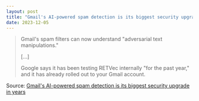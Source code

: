 ```yaml
---
layout: post
title: "Gmail's AI-powered spam detection is its biggest security upgrade in years"
date: 2023-12-05
---
```


> Gmail's spam filters can now understand "adversarial text manipulations."
>
> [...]
>
> Google says it has been testing RETVec internally "for the past year,"
and it has already rolled out to your Gmail account.

Source: [Gmail's AI-powered spam detection is its biggest security upgrade
in years](https://arstechnica.com/?p=1988291)

